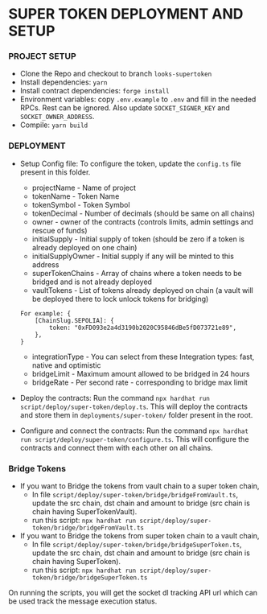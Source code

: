 # SUPER TOKEN DEPLOYMENT AND SETUP

### PROJECT SETUP

- Clone the Repo and checkout to branch `looks-supertoken`
- Install dependencies: `yarn`
- Install contract dependencies: `forge install`
- Environment variables: copy `.env.example` to `.env` and fill in the needed RPCs. Rest can be ignored. Also update `SOCKET_SIGNER_KEY` and `SOCKET_OWNER_ADDRESS`.
- Compile: `yarn build`

### DEPLOYMENT

- Setup Config file: To configure the token, update the `config.ts` file present in this folder.

  - projectName - Name of project
  - tokenName - Token Name
  - tokenSymbol - Token Symbol
  - tokenDecimal - Number of decimals (should be same on all chains)
  - owner - owner of the contracts (controls limits, admin settings and rescue of funds)
  - initialSupply - Initial supply of token (should be zero if a token is already deployed on one chain)
  - initialSupplyOwner - Initial supply if any will be minted to this address
  - superTokenChains - Array of chains where a token needs to be bridged and is not already deployed
  - vaultTokens - List of tokens already deployed on chain (a vault will be deployed there to lock unlock tokens for bridging)

  ```
  For example: {
      [ChainSlug.SEPOLIA]: {
          token: "0xFD093e2a4d3190b2020C95846dBe5fD073721e89",
      },
  }
  ```

  - integrationType - You can select from these Integration types: fast, native and optimistic
  - bridgeLimit - Maximum amount allowed to be bridged in 24 hours
  - bridgeRate - Per second rate - corresponding to bridge max limit

- Deploy the contracts: Run the command `npx hardhat run script/deploy/super-token/deploy.ts`. This will deploy the contracts and store them in `deployments/super-token/` folder present in the root.
- Configure and connect the contracts: Run the command `npx hardhat run script/deploy/super-token/configure.ts`. This will configure the contracts and connect them with each other on all chains.

### Bridge Tokens

- If you want to Bridge the tokens from vault chain to a super token chain,
  - In file `script/deploy/super-token/bridge/bridgeFromVault.ts`, update the src chain, dst chain and amount to bridge (src chain is chain having SuperTokenVault).
  - run this script: `npx hardhat run script/deploy/super-token/bridge/bridgeFromVault.ts`
- If you want to Bridge the tokens from super token chain to a vault chain,
  - In file `script/deploy/super-token/bridge/bridgeSuperToken.ts`, update the src chain, dst chain and amount to bridge (src chain is chain having SuperToken).
  - run this script: `npx hardhat run script/deploy/super-token/bridge/bridgeSuperToken.ts`

On running the scripts, you will get the socket dl tracking API url which can be used track the message execution status.

